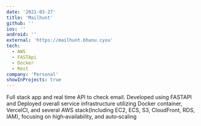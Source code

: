 ```yaml
---
date: '2021-03-27'
title: 'Mailhunt'
github: ''
ios: ''
android: ''
external: 'https://mailhunt.bhanu.cyou'
tech:
  - AWS
  - FASTApi
  - Docker
  - Rest
company: 'Personal'
showInProjects: true
---
```


Full stack app and real time API to check email. Developed using FASTAPI and Deployed overall service infrastructure utilizing Docker container, VercelCI, and several AWS stack(Including EC2,  ECS, S3, CloudFront, RDS, IAM), focusing on high‑availability, and auto‑scaling
